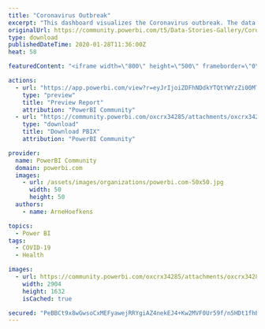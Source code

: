```yaml
---
title: "Coronavirus Outbreak"
excerpt: "This dashboard visualizes the Coronavirus outbreak. The data is refreshed hourly Data sources: WHO , CDC , NHC , and Dingxiangyuan ."
originalUrl: https://community.powerbi.com/t5/Data-Stories-Gallery/Coronavirus-Outbreak/m-p/914037
type: download
publishedDateTime: 2020-01-28T11:36:00Z
heat: 58

featuredContent: "<iframe width=\"800\" height=\"500\" frameborder=\"0\" src=\"https://app.powerbi.com/view?r=eyJrIjoiZDFhNDdkYTQtYWYzZi00MTBiLTllZmItODJhZjc1ODI1M2M4IiwidCI6IjUyMzU0N2M3LTlmOTYtNDVhNS05ZjA3LTFkYmQyMmM3ZTNhNiIsImMiOjh9\"></iframe>"

actions:
  - url: "https://app.powerbi.com/view?r=eyJrIjoiZDFhNDdkYTQtYWYzZi00MTBiLTllZmItODJhZjc1ODI1M2M4IiwidCI6IjUyMzU0N2M3LTlmOTYtNDVhNS05ZjA3LTFkYmQyMmM3ZTNhNiIsImMiOjh9"
    type: "preview"
    title: "Preview Report"
    attribution: "PowerBI Community"
  - url: "https://community.powerbi.com/oxcrx34285/attachments/oxcrx34285/DataStoriesGallery/3287/6/corona.pbix"
    type: "download"
    title: "Download PBIX"
    attribution: "PowerBI Community"

provider:
  name: PowerBI Community
  domain: powerbi.com
  images:
    - url: /assets/images/organizations/powerbi.com-50x50.jpg
      width: 50
      height: 50
  authors:
    - name: ArneHoefkens

topics:
  - Power BI
tags:
  - COVID-19
  - Health

images:
  - url: https://community.powerbi.com/oxcrx34285/attachments/oxcrx34285/DataStoriesGallery/3287/5/Corona%20Dashboard.png
    width: 2904
    height: 1632
    isCached: true

secured: "PeBBCt9x8wGwsoCxMEFyawejRRYgiAZ4nekEJ4+Kw2MVF0Ur59f/n5HDt1fhBtHN+pbrVHP8Xc42UoO5WXxzaZdkY2rqjHAfGymvvmYzQzANPu2ovN/pIjUdSb8Tibhydob28b5x3hLFqkaI+S0G5nQWgMzu9LgRu35nbcstkHNXDxISPWxFhoJOcmJj8vkJlhnx8EhBxQVATuY+NKKqWydxgnn6pGgl4Fzq9e5nooiTeu/9KiX3G419gW9JzrmsIg5P+5HMUHyy4dF1wb3F/oGLbhHhXg3VigNzavzsRj1R6Jli/jnScXC8lDrxEkWVe7hj5GRz/nI1nnvnNVDSfOqUmNaSZiUebYSykezi3U/X2lrCK3BZGsMf7rNRmUEi2sMY0Ae7hG4wPZ4Jeiay+AnAhwZ06ThW8YMX09ln8tI=;e7kercKYhi/sssyw4loX8g=="
---
```


